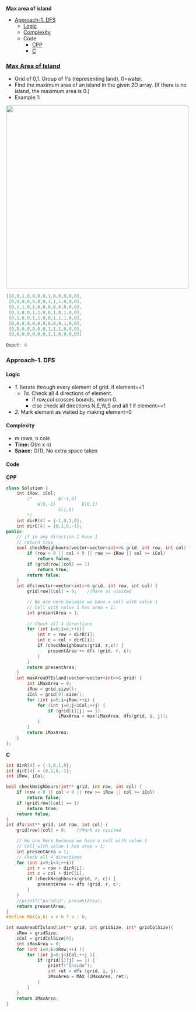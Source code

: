 **Max area of island**
- [Approach-1. DFS](#a1)
  - [Logic](#l)
  - [Complexity](#co)
  - Code
    - [CPP](#cpp)
    - [C](#c)

### [Max Area of Island](https://leetcode.com/problems/max-area-of-island/)
- Grid of 0,1. Group of 1's (representing land), 0=water.
- Find the maximum area of an island in the given 2D array. (If there is no island, the maximum area is 0.)
- Example 1:

<img src="https://assets.leetcode.com/uploads/2021/05/01/maxarea1-grid.jpg" width=500 />

```c
[[0,0,1,0,0,0,0,1,0,0,0,0,0],
 [0,0,0,0,0,0,0,1,1,1,0,0,0],
 [0,1,1,0,1,0,0,0,0,0,0,0,0],
 [0,1,0,0,1,1,0,0,1,0,1,0,0],
 [0,1,0,0,1,1,0,0,1,1,1,0,0],
 [0,0,0,0,0,0,0,0,0,0,1,0,0],
 [0,0,0,0,0,0,0,1,1,1,0,0,0],
 [0,0,0,0,0,0,0,1,1,0,0,0,0]]
 
Ouput: 6 
``` 

<a name=a1></a>
### Approach-1. DFS
<a name=l></a>
#### Logic
- *1.* Iterate through every element of grid. if element==1
  - *1a.* Check all 4 directions of element.
    - if row,col crosses bounds, return 0.
    - else check all directions N,E,W,S and all 1 if element==1
- *2.* Mark element as visited by making element=0
<a name=co></a>
#### Complexity
- m rows, n cols
- **Time:** O(m x n)
- **Space:** O(1), No extra space taken
#### Code
<a name=cpp></a>
**CPP**
```cpp
class Solution {
    int iRow, iCol;
        /*          N(-1,0)
            W(0,-1)          E(0,1)
                    S(1,0)
        */
    int dirR[4] = {-1,0,1,0};
    int dirC[4] = {0,1,0,-1};
public:
    // if in any direction I have 1
    // return true
    bool checkNeighbours(vector<vector<int>>& grid, int row, int col) {
        if (row < 0 || col < 0 || row >= iRow || col >= iCol)
            return false;
        if (grid[row][col] == 1)
            return true;
        return false;
    }
    int dfs(vector<vector<int>>& grid, int row, int col) {
        grid[row][col] = 0;    //Mark as visited

        // We are here because we have a cell with value 1
        // Cell with value 1 has area = 1;
        int presentArea = 1;            
        
        // Check all 4 directions
        for (int i=0;i<4;++i){
            int r = row + dirR[i];
            int c = col + dirC[i];
            if (checkNeighbours(grid, r,c)) {
                presentArea += dfs (grid, r, c);
            }
        }
        return presentArea;
    }
    int maxAreaOfIsland(vector<vector<int>>& grid) {
        int iMaxArea = 0;
        iRow = grid.size();
        iCol = grid[0].size();
        for (int i=0;i<iRow;++i) {
            for (int j=0;j<iCol;++j) {
                if (grid[i][j] == 1)
                    iMaxArea = max(iMaxArea, dfs(grid, i, j));
            }
        }
        return iMaxArea;
    }
};
```
<a name=c></a>
**C**
```c
int dirR[4] = {-1,0,1,0};
int dirC[4] = {0,1,0,-1};
int iRow, iCol;

bool checkNeighbours(int** grid, int row, int col) {
    if (row < 0 || col < 0 || row >= iRow || col >= iCol)
        return false;
    if (grid[row][col] == 1)
        return true;
    return false;
}
int dfs(int** grid, int row, int col) {
    grid[row][col] = 0;    //Mark as visited

    // We are here because we have a cell with value 1
    // Cell with value 1 has area = 1;
    int presentArea = 1;            
    // Check all 4 directions
    for (int i=0;i<4;++i){
        int r = row + dirR[i];
        int c = col + dirC[i];
        if (checkNeighbours(grid, r, c)) {
            presentArea += dfs (grid, r, c);
        }
    }
    //printf("pa:%d\n", presentArea);
    return presentArea;
}
#define MAX(a,b) a > b ? a : b;

int maxAreaOfIsland(int** grid, int gridSize, int* gridColSize){
    iRow = gridSize;
    iCol = gridColSize[0];
    int iMaxArea = 0;
    for (int i=0;i<iRow;++i ){
        for (int j=0;j<iCol;++j ){
            if (grid[i][j] == 1) {
                printf("Inside");
                int ret = dfs (grid, i, j);
                iMaxArea = MAX (iMaxArea, ret);
            }
        }
    }
    return iMaxArea;
}
```
